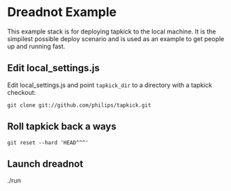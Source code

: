 # Dreadnot Example

This example stack is for deploying tapkick to the local machine. It is
the simpilest possible deploy scenario and is used as an example to get
people up and running fast.

## Edit local_settings.js

Edit local_settings.js and point `tapkick_dir` to a directory with a
tapkick checkout:

    git clone git://github.com/philips/tapkick.git

## Roll tapkick back a ways

    git reset --hard 'HEAD^^^'

## Launch dreadnot

   ./run
